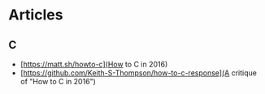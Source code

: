 # Articles

## C

* [https://matt.sh/howto-c](How to C in 2016)
* [https://github.com/Keith-S-Thompson/how-to-c-response](A critique of "How to C in 2016")
